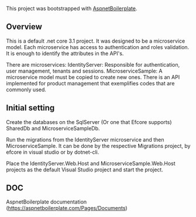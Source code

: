 This project was bootstrapped with [AspnetBoilerplate](https://github.com/aspnetboilerplate/aspnetboilerplate).

## Overview
This is a default .net core 3.1 project.
It was designed to be a microservice model. Each microservice has access to authentication and roles validation. It is enough to identify the attributes in the API's.

There are microservices:
IdentityServer: Responsible for authentication, user management, tenants and sessions.
MicroserviceSample: A microservice model must be copied to create new ones. There is an API implemented for product management that exemplifies codes that are commonly used.

## Initial setting
Create the databases on the SqlServer (Or one that Efcore supports) SharedDb and MicroserviceSampleDb.

Run the migrations from the IdentityServer microservice and then MicroserviceSample. It can be done by the respective Migrations project, by efcore in visual studio or by dotnet-cli.

Place the IdentityServer.Web.Host and MicroserviceSample.Web.Host projects as the default Visual Studio project and start the project.

## DOC
AspnetBoilerplate documentation (https://aspnetboilerplate.com/Pages/Documents)